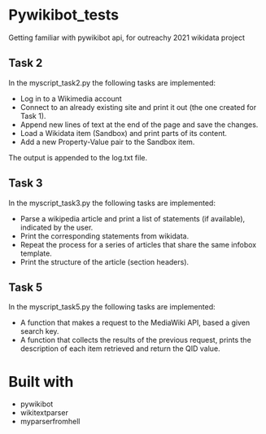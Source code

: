 # Pywikibot_tests
Getting familiar with pywikibot api, for outreachy 2021 wikidata project 

## Task 2
In the myscript_task2.py the following tasks are implemented:
  - Log in to a Wikimedia account
  - Connect to an already existing site and print it out (the one created for Task 1).
  - Append new lines of text at the end of the page and save the changes.
  - Load a Wikidata item (Sandbox) and print parts of its content.
  - Add a new Property-Value pair to the Sandbox item.

The output is appended to the log.txt file.

## Task 3
In the myscript_task3.py the following tasks are implemented:
   - Parse a wikipedia article and print a list of statements (if available), indicated by the user.
   - Print the corresponding statements from wikidata.
   - Repeat the process for a series of articles that share the same infobox template.
   - Print the structure of the article (section headers).

## Task 5
In the myscript_task5.py the following tasks are implemented:
   - A function that makes a request to the MediaWiki API, based a given search key.
   - A function that collects the results of the previous request, prints the description of each item retrieved and return the QID value.
# Built with
  - pywikibot
  - wikitextparser
  - myparserfromhell
